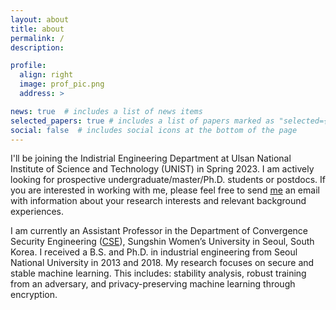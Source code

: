 ```yaml
---
layout: about
title: about
permalink: /
description:

profile:
  align: right
  image: prof_pic.png
  address: >

news: true  # includes a list of news items
selected_papers: true # includes a list of papers marked as "selected={true}"
social: false  # includes social icons at the bottom of the page
---
```



I'll be joining the Indistrial Engineering Department at Ulsan National Institute of Science and Technology (UNIST) in Spring 2023. I am actively looking for prospective undergraduate/master/Ph.D. students or postdocs. If you are interested in working with me, please feel free to send [me](drsaerompark@gmail.com) an email with information about your research interests and relevant background experiences.

I am currently an Assistant Professor in the Department of Convergence Security Engineering ([CSE](https://www.sungshin.ac.kr/cse/index.do)), Sungshin Women’s University in Seoul, South Korea. I received a B.S. and Ph.D. in industrial engineering from Seoul National University in 2013 and 2018. My research focuses on secure and stable machine learning. This includes: stability analysis, robust training from an adversary, and privacy-preserving machine learning through encryption. 

<!-- 

Write your biography here. Tell the world about yourself. Link to your favorite [subreddit](http://reddit.com){:target="\_blank"}. You can put a picture in, too. The code is already in, just name your picture `prof_pic.jpg` and put it in the `img/` folder.

Put your address / P.O. box / other info right below your picture. You can also disable any these elements by editing `profile` property of the YAML header of your `_pages/about.md`. Edit `_bibliography/papers.bib` and Jekyll will render your [publications page](/al-folio/publications/) automatically.

Link to your social media connections, too. This theme is set up to use [Font Awesome icons](http://fortawesome.github.io/Font-Awesome/){:target="\_blank"} and [Academicons](https://jpswalsh.github.io/academicons/){:target="\_blank"}, like the ones below. Add your Facebook, Twitter, LinkedIn, Google Scholar, or just disable all of them. -->
